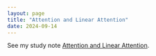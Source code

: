 ```yaml
---
layout: page
title: "Attention and Linear Attention" 
date: 2024-09-14
---
```



See my study note [Attention and Linear Attention](https://github.com/ccj5351/studynotes/blob/master/auto-encoding/attention-and-linear-attention.md).